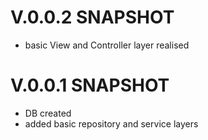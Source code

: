 # V.0.0.2 SNAPSHOT
- basic View and Controller layer realised
# V.0.0.1 SNAPSHOT
- DB created
- added basic repository and service layers
